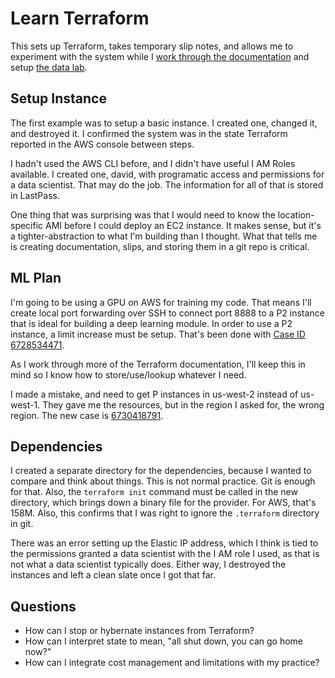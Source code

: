# Learn Terraform

This sets up Terraform, takes temporary slip notes, and allows me to experiment with the system while I [work through the documentation](https://learn.hashicorp.com/terraform) and setup [the data lab](https://github.com/davidrichards/data_lab).

## Setup Instance

The first example was to setup a basic instance. I created one, changed it, and destroyed it. I confirmed the system was in the state Terraform reported in the AWS console between steps.

I hadn't used the AWS CLI before, and I didn't have useful I AM Roles available. I created one, david, with programatic access and permissions for a data scientist. That may do the job. The information for all of that is stored in LastPass.

One thing that was surprising was that I would need to know the location-specific AMI before I could deploy an EC2 instance. It makes sense, but it's a tighter-abstraction to what I'm building than I thought. What that tells me is creating documentation, slips, and storing them in a git repo is critical.

## ML Plan

I'm going to be using a GPU on AWS for training my code. That means I'll create local port forwarding over SSH to connect port 8888 to a P2 instance that is ideal for building a deep learning module. In order to use a P2 instance, a limit increase must be setup. That's been done with [Case ID 6728534471](https://console.aws.amazon.com/support/cases#/6728534471/en).

As I work through more of the Terraform documentation, I'll keep this in mind so I know how to store/use/lookup whatever I need.

I made a mistake, and need to get P instances in us-west-2 instead of us-west-1. They gave me the resources, but in the region I asked for, the wrong region. The new case is [6730418791](https://console.aws.amazon.com/support/cases#/6730418791/en).

## Dependencies

I created a separate directory for the dependencies, because I wanted to compare and think about things. This is not normal practice. Git is enough for that. Also, the `terraform init` command must be called in the new directory, which brings down a binary file for the provider. For AWS, that's 158M. Also, this confirms that I was right to ignore the `.terraform` directory in git.

There was an error setting up the Elastic IP address, which I think is tied to the permissions granted a data scientist with the I AM role I used, as that is not what a data scientist typically does. Either way, I destroyed the instances and left a clean slate once I got that far.

## Questions

* How can I stop or hybernate instances from Terraform?
* How can I interpret state to mean, "all shut down, you can go home now?"
* How can I integrate cost management and limitations with my practice?

